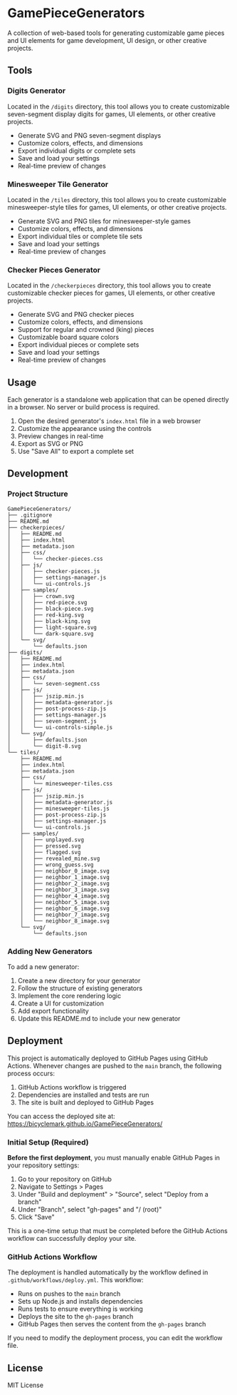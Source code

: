 # GamePieceGenerators

A collection of web-based tools for generating customizable game pieces and UI elements for game development, UI design, or other creative projects.

## Tools

### Digits Generator

Located in the `/digits` directory, this tool allows you to create customizable seven-segment display digits for games, UI elements, or other creative projects.

- Generate SVG and PNG seven-segment displays
- Customize colors, effects, and dimensions
- Export individual digits or complete sets
- Save and load your settings
- Real-time preview of changes

### Minesweeper Tile Generator

Located in the `/tiles` directory, this tool allows you to create customizable minesweeper-style tiles for games, UI elements, or other creative projects.

- Generate SVG and PNG tiles for minesweeper-style games
- Customize colors, effects, and dimensions
- Export individual tiles or complete tile sets
- Save and load your settings
- Real-time preview of changes

### Checker Pieces Generator

Located in the `/checkerpieces` directory, this tool allows you to create customizable checker pieces for games, UI elements, or other creative projects.

- Generate SVG and PNG checker pieces
- Customize colors, effects, and dimensions
- Support for regular and crowned (king) pieces
- Customizable board square colors
- Export individual pieces or complete sets
- Save and load your settings
- Real-time preview of changes

## Usage

Each generator is a standalone web application that can be opened directly in a browser. No server or build process is required.

1. Open the desired generator's `index.html` file in a web browser
2. Customize the appearance using the controls
3. Preview changes in real-time
4. Export as SVG or PNG
5. Use "Save All" to export a complete set

## Development

### Project Structure

```
GamePieceGenerators/
├── .gitignore
├── README.md
├── checkerpieces/
│   ├── README.md
│   ├── index.html
│   ├── metadata.json
│   ├── css/
│   │   └── checker-pieces.css
│   ├── js/
│   │   ├── checker-pieces.js
│   │   ├── settings-manager.js
│   │   └── ui-controls.js
│   ├── samples/
│   │   ├── crown.svg
│   │   ├── red-piece.svg
│   │   ├── black-piece.svg
│   │   ├── red-king.svg
│   │   ├── black-king.svg
│   │   ├── light-square.svg
│   │   └── dark-square.svg
│   └── svg/
│       └── defaults.json
├── digits/
│   ├── README.md
│   ├── index.html
│   ├── metadata.json
│   ├── css/
│   │   └── seven-segment.css
│   ├── js/
│   │   ├── jszip.min.js
│   │   ├── metadata-generator.js
│   │   ├── post-process-zip.js
│   │   ├── settings-manager.js
│   │   ├── seven-segment.js
│   │   └── ui-controls-simple.js
│   └── svg/
│       ├── defaults.json
│       └── digit-8.svg
└── tiles/
    ├── README.md
    ├── index.html
    ├── metadata.json
    ├── css/
    │   └── minesweeper-tiles.css
    ├── js/
    │   ├── jszip.min.js
    │   ├── metadata-generator.js
    │   ├── minesweeper-tiles.js
    │   ├── post-process-zip.js
    │   ├── settings-manager.js
    │   └── ui-controls.js
    ├── samples/
    │   ├── unplayed.svg
    │   ├── pressed.svg
    │   ├── flagged.svg
    │   ├── revealed_mine.svg
    │   ├── wrong_guess.svg
    │   ├── neighbor_0_image.svg
    │   ├── neighbor_1_image.svg
    │   ├── neighbor_2_image.svg
    │   ├── neighbor_3_image.svg
    │   ├── neighbor_4_image.svg
    │   ├── neighbor_5_image.svg
    │   ├── neighbor_6_image.svg
    │   ├── neighbor_7_image.svg
    │   └── neighbor_8_image.svg
    └── svg/
        └── defaults.json
```

### Adding New Generators

To add a new generator:

1. Create a new directory for your generator
2. Follow the structure of existing generators
3. Implement the core rendering logic
4. Create a UI for customization
5. Add export functionality
6. Update this README.md to include your new generator

## Deployment

This project is automatically deployed to GitHub Pages using GitHub Actions. Whenever changes are pushed to the `main` branch, the following process occurs:

1. GitHub Actions workflow is triggered
2. Dependencies are installed and tests are run
3. The site is built and deployed to GitHub Pages

You can access the deployed site at: https://bicyclemark.github.io/GamePieceGenerators/

### Initial Setup (Required)

**Before the first deployment**, you must manually enable GitHub Pages in your repository settings:

1. Go to your repository on GitHub
2. Navigate to Settings > Pages
3. Under "Build and deployment" > "Source", select "Deploy from a branch"
4. Under "Branch", select "gh-pages" and "/ (root)"
5. Click "Save"

This is a one-time setup that must be completed before the GitHub Actions workflow can successfully deploy your site.

### GitHub Actions Workflow

The deployment is handled automatically by the workflow defined in `.github/workflows/deploy.yml`. This workflow:

- Runs on pushes to the `main` branch
- Sets up Node.js and installs dependencies
- Runs tests to ensure everything is working
- Deploys the site to the `gh-pages` branch
- GitHub Pages then serves the content from the `gh-pages` branch

If you need to modify the deployment process, you can edit the workflow file.

## License

MIT License
